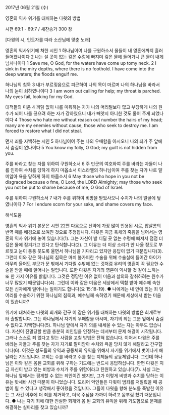 2017년 06월 21일 (수)

영혼의 익사 위기를 대처하는 다윗의 방법



시편 69:1 - 69:7 / 새찬송가 300 장


[다윗의 시, 인도자를 따라 소산님에 맞춘 노래]

영혼의 익사위기에 처한 시인
1 하나님이여 나를 구원하소서 물들이 내 영혼에까지 흘러 들어왔나이다 2 나는 설 곳이 없는 깊은 수렁에 빠지며 깊은 물에 들어가니 큰 물이 내게 넘치나이다
1 Save me, O God, for the waters have come up tomy neck. 2 I sink in the miry depths, where there is no foothold. I have come into the deep waters; the floods engulf me.

하나님의 침묵
3 내가 부르짖음으로 피곤하여 나의 목이 마르며 나의 하나님을 바라서 나의 눈이 쇠하였나이다
3 I am worn out calling for help; my throat is parched. My eyes fail, looking for my God.

대적들의 미움
4 까닭 없이 나를 미워하는 자가 나의 머리털보다 많고 부당하게 나의 원수가 되어 나를 끊으려 하는 자가 강하였으니 내가 빼앗지 아니한 것도 물어 주게 되었나이다
4 Those who hate me without reason out number the hairs of my head; many are my enemies without cause, those who seek to destroy me. I am forced to restore what I did not steal.

먼저 죄를 자백하는 시인
5 하나님이여 주는 나의 우매함을 아시오니 나의 죄가 주 앞에서 숨김이 없나이다
5 You know my folly, O God; my guilt is not hidden from you.

주를 바라고 찾는 자를 위하여 구원하소서
6 주 만군의 여호와여 주를 바라는 자들이 나를 인하여 수치를 당하게 하지 마옵소서 이스라엘의 하나님이여 주를 찾는 자가 나로 말미암아 욕을 당하게 하지 마옵소서
6 May those who hope in you not be disgraced because o fme, O Lord, the LORD Almighty; may those who seek you not be put to shame because of me, O God of Israel.

주를 위하여 구원하소서
7 내가 주를 위하여 비방을 받았사오니 수치가 나의 얼굴에 덮였나이다
7 For I endure scorn for your sake, and shame covers my face.

해석도움





영혼의 익사 위기
본문은 시편 22편 다음으로 신약에 가장 많이 인용된 시로, 압살롬의 반역 때를 배경으로 쓰여진 것으로 추정됩니다. 다윗은 지금 육체의 죽음을 넘어서는 영혼의 익사 위기에 놓여 있습니다(1). 그는 자신이 발 디딜 곳 없는 수렁에 빠져서 점점 더 깊은 물에 잠겨가고 있다고 탄식합니다(2). 그 이유는 더 이상 소리가 안 나올 정도로 부르짖고 눈이 퉁퉁 붓도록 울면서 하나님을 기다리고 있지만 응답이 없기 때문입니다(3). 그런데 이와 같은 하나님의 침묵은 마치 불가피한 수술을 위해 수술실에 들어간 아이가 아무리 울어도 부모가 문 밖에서 기다릴 수밖에 없는 것처럼 우리의 영혼이 꼭 필요한 수술을 받을 때에 일어나는 일입니다. 또한 다윗은 자기의 영혼이 익사할 것 같이 느끼는 또 한 가지 이유를 밝힙니다. 그것은 정당한 이유 없이 미움과 살의와 갈취하려는 원수가 너무 많았기 때문입니다(4). 그런데 이와 같은 미움은 세상에서 택함 받아 예수께 속한 모든 신자에게 일어나는 일이기도 합니다(요 15:18-19).
● 나에게는 내 안에 있는 죄 덩어리를 수술하기 위한 하나님의 침묵과, 예수님께 속하였기 때문에 세상에서 받는 미움이 있습니까?

위기에 대처하는 다윗의 회개와 간구
이 같은 위기를 대처하는 다윗의 방법은 회개로부터 출발합니다. 그는 하나님께서 자기의 우매함을 아시며, 자기의 죄는 그분 앞에서 숨길 수 없다고 자백합니다(5). 하나님 앞에서 자기 의를 내세울 수 있는 자는 아무도 없습니다. 자신이 진멸당할 만큼 충분히 죄인임을 인정하는 데서부터 문제 해결이 시작됩니다. 그러나 스스로 죄 없다고 믿는 사람을 고칠 방법은 전혀 없습니다. 이어서 다윗은 주를 바라는 자들과 주를 찾는 자가 자기로 말미암아 수치와 욕을 당치 않게 해달라고 간구합니다(6). 이것은 성도들의 유익과 공동체의 유익을 위해서 자기를 위기에서 벗어나게 해달라는 기도입니다. 교회는 주를 바라고 주를 찾는 지체들의 공동체입니다. 그런데 하나님은 이와 같은 몸된 교회를 위해 구하는 기도에는 반드시 응답하십니다. 한편 다윗은 지금 자신이 받고 있는 비방과 수치가 주를 위함이라고 탄원하고 있습니다(7). 사실 그는 하나님 앞에서는 핑계할 수 없는 죄인이긴 했지만, 그가 이렇게 비방과 수치를 당하는 이유는 밧세바 사건 때문이 아니었습니다. 도리어 악인들은 다윗이 범죄를 저질렀을 때 공범이 될 수 있다고 생각해서 좋아했을 것입니다. 그들이 다윗을 향해 분노를 폭발한 이유는 그 사건 이후에 더 죄를 제거하고, 더욱 주님을 가까이 하려고 몸부림 쳤기 때문입니다.
● 나는 자기 죄에 대한 진실한 회개와 몸 된 교회의 유익을 위해 기도함으로 문제를 해결하는 실마리를 찾고 있습니까?